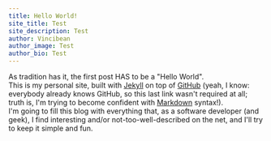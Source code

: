 ```yaml
---
title: Hello World!
site_title: Test
site_description: Test
author: Vincibean
author_image: Test
author_bio: Test
---
```

As tradition has it, the first post HAS to be a "Hello World".  
This is my personal site, built with [Jekyll](https://jekyllrb.com/) on top of [GitHub](https://github.com/) (yeah, I know: everybody already knows GitHub, so this last link wasn't required at all; truth is, I'm trying to become confident with [Markdown](http://daringfireball.net/projects/markdown/) syntax!).  
I'm going to fill this blog with everything that, as a software developer (and geek), I find interesting and/or not-too-well-described on the net, and I'll try to keep it simple and fun.
